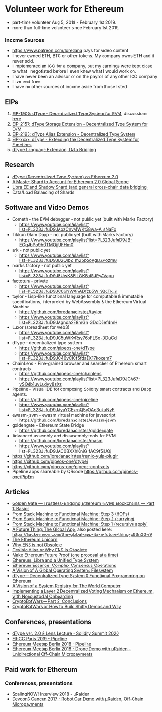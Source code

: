 # Volunteer work for Ethereum

- part-time volunteer Aug 5, 2018 - February 1st 2019.
- more than full-time volunteer since February 1st 2019.

### Income Sources
- https://www.patreon.com/loredana pays for video content
- I never owned ETH, BTC or other tokens. My company owns ETH and it never sold.
- I implemented an ICO for a company, but my earnings were kept close to what I negotiated before I even knew what I would work on.
- I have never been an advisor or on the payroll of any other ICO company
- I live rent free
- I have no other sources of income aside from those listed

## EIPs

1. [EIP-1900: dType - Decentralized Type System for EVM](http://eips.ethereum.org/EIPS/eip-1900), discussions [here](https://github.com/ethereum/EIPs/issues/1882)
2. [EIP-2157: dType Storage Extension - Decentralized Type System for EVM](http://eips.ethereum.org/EIPS/eip-2157)
3. [EIP-2193: dType Alias Extension - Decentralized Type System](http://eips.ethereum.org/EIPS/eip-2193)
4. [EIP-xxxx: dType - Extending the Decentralized Type System for Functions](https://github.com/ethereum/EIPs/issues/1921)
5. [dType Language Extension, Data Bridging](https://github.com/loredanacirstea/EIPs/blob/d6fbbff5f1a1ecfa1eee6f8efa4ca3d896303e38/EIPS/eip-dtype_language.md)

## Research

- [dType (Decentralized Type System) on Ethereum 2.0](https://ethresear.ch/t/dtype-decentralized-type-system-on-ethereum-2-0/5721)
- [A Master Shard to Account for Ethereum 2.0 Global Scope](https://ethresear.ch/t/a-master-shard-to-account-for-ethereum-2-0-global-scope/5730)
- [Libra EE and Shadow Shard (and general cross-chain data bridging)](https://ethresear.ch/t/libra-ee-and-shadow-shard-and-general-cross-chain-data-bridging/5919)
- [Data/Load Balancing of Shards](https://ethresear.ch/t/data-load-balancing-of-shards/5961)

## Software and Video Demos
- Cometh - the EVM debugger - not public yet (built with Marks Factory)
   - https://www.youtube.com/playlist?list=PL323JufuD9JAozCnyMWKt38wa-A_sNaFo
- Tikkun Olam Dapp - not public yet (built with Marks Factory)
   - https://www.youtube.com/playlist?list=PL323JufuD9JB-EGqJbPo9hOTMOjjUFHm0
- ark - not public yet
   - https://www.youtube.com/playlist?list=PL323JufuD9JD2QibZ_m25pSoKgDZPozm8
- marks factory - not public yet 
    - https://www.youtube.com/playlist?list=PL323JufuD9JBUwKSPILGKBaI5JPyAVapn
- factotum - private
    - https://www.youtube.com/playlist?list=PL323JufuD9JC6bNWXnADf2b5W-9BcTk_n
- taylor - Lisp-like functional language for computable & immutable specifications, interpreted by WebAssembly & the Ethereum Virtual Machine 
    - https://github.com/loredanacirstea/taylor
    - https://www.youtube.com/playlist?list=PL323JufuD9JAgnda2E8mGn_GDcD5ef4mH
- Luxor (spreadheet for web3)
    - https://www.youtube.com/playlist?list=PL323JufuD9JC5uWKvRsy76pFLSg-DDuCd
- dType - decentralized type system
    - https://github.com/pipeos-one/dType
    - https://www.youtube.com/playlist?list=PL323JufuD9JC46yClCf5fdaEX17kocem7
- ChainLens - Fine-grained browser and searcher of Ethereum smart contracts
    - https://github.com/pipeos-one/chainlens 
    - https://www.youtube.com/playlist?list=PL323JufuD9JCV67-vSQdb1uvLudyv8sXz
- Pipeline - Visual IDE for composing Solidity smart contracts and Dapp agents.
    - https://github.com/pipeos-one/pipeline 
    - https://www.youtube.com/playlist?list=PL323JufuD9JAyaYCEvrnQ5yOAc3ukuNyF
- ewasm-jsvm - ewasm virtual machine for javascript 
    - https://github.com/loredanacirstea/ewasm-jsvm
- goldengate - Ethereum State Bridge
    - https://github.com/loredanacirstea/goldengate
- Advanced assembly and dissasembly tools for EVM
    - https://github.com/loredanacirstea/masm 
    - https://www.youtube.com/playlist?list=PL323JufuD9JAC0BXXhKnjG_fAC9f5iUQj
- https://github.com/loredanacirstea/remix-yulp-plugin
- https://github.com/pipeos-one/dtypei
- https://github.com/pipeos-one/pipeos-contracts
- Pipeline apps shareable by QRcode https://github.com/pipeos-one/PipEm

## Articles

- [Golden Gate — Trustless-Bridging Ethereum (EVM) Blockchains — Part 1: Basics](https://loredanacirstea.medium.com/golden-gate-trustless-bridging-ethereum-evm-blockchains-part-1-basics-d016300ea0dd)
- [From Stack Machine to Functional Machine: Step 3 (HOFs)](https://medium.com/@loredana.cirstea/from-stack-machine-to-functional-machine-step-3-higher-order-functions-18fb751066ec?sk=08bcb9b91686d527eef88da8dc989993)
- [From Stack Machine to Functional Machine: Step 2 (currying)](https://medium.com/@loredana.cirstea/from-stack-machine-to-functional-machine-step-2-currying-f26c7f8b7220)
- [From Stack Machine to Functional Machine: Step 1 (recursive apply)](https://medium.com/@loredana.cirstea/from-stack-machine-to-functional-machine-step-1-fd2f12a372e2?source=friends_link&sk=90d8c8dbb355d1c1994c358d60590298)
- [A Future Thing: The Global App](https://medium.com/@loredana.cirstea/a-future-thing-the-global-app-56bce92bb2b7), also posted here: https://hackernoon.com/the-global-app-its-a-future-thing-p88n36w9
- [The Ethereum Unicorn](https://medium.com/@loredana.cirstea/the-ethereum-unicorn-f7674b84dc69)
- [Why ENS is not Obsolete](https://medium.com/@loredana.cirstea/why-ens-is-not-obsolete-a226d53a705c)
- [Flexible Alias or Why ENS is Obsolete](https://medium.com/@loredana.cirstea/flexible-alias-or-why-ens-is-obsolete-a1353030f445)
- [Make Ethereum Future Proof (one proposal at a time)](https://medium.com/@loredana.cirstea/make-ethereum-future-proof-one-proposal-at-a-time-18b8b98b08fc)
- [Ethereum, Libra and a Unified Type System](https://medium.com/@loredana.cirstea/ethereum-libra-and-a-unified-type-system-7cafa6ea0bc0)
- [Ethereum Essence: Complex Consensus Operations](https://medium.com/@loredana.cirstea/ethereum-essence-complex-consensus-operations-9d63d419950b)
- [A Vision of A Global Operating System: Filesystem](https://medium.com/@loredana.cirstea/a-vision-of-a-global-operating-system-filesystem-c7019558b8c7)
- [dType — Decentralized Type System & Functional Programming on Ethereum](https://medium.com/@loredana.cirstea/dtype-decentralized-type-system-functional-programming-on-ethereum-4f7666377c9f)
- [A Vision of a System Registry for The World Computer](https://medium.com/@loredana.cirstea/a-vision-of-a-system-registry-for-the-world-computer-be1dc2da7cae)
- [Implementing a Layer 2 Decentralized Voting Mechanism on Ethereum, with Noncustodial Onboarding](https://medium.com/@loredana.cirstea/implementing-a-layer-2-decentralized-voting-mechanism-on-ethereum-with-noncustodial-onboarding-a7c7d26db241)
- [CryptoBotWars — Part 2: Conclusions](https://medium.com/@loredana.cirstea/cryptobotwars-part-2-conclusions-ebde6fa716f6)
- [CryptoBotWars or How to Build Shitty Demos and Why](https://medium.com/@loredana.cirstea/cryptobotwars-or-how-to-build-shitty-demos-and-why-19b5ecf60c76)

## Conferences, presentations

- [dType ver. 2.0 & Lens Lecture - Solidity Summit 2020](https://youtu.be/XMCgL99noYY)
- [EthCC Paris 2019 - Pipeline](https://www.youtube.com/watch?v=2NqQh_GHAh0)
- [Ethereum Meetup Berlin 2018 - Pipeline](https://youtu.be/MBUdk6qPBLQ)
- [Ethereum Meetup Berlin 2018 - Drone Demo with µRaiden - Unidirectional Off-Chain Micropayments](https://www.youtube.com/watch?v=E6CIgJPxgpQ)


## Paid work for Ethereum

### Conferences, presentations

- [ScalingNOW! Interview 2018 - µRaiden](https://www.youtube.com/watch?v=81gK-5qLFeg)
- [Devcon3 Cancun 2017 - Robot Car Demo with µRaiden, Off-Chain Micropayments](https://www.youtube.com/watch?v=yx0__aFvjzk)
